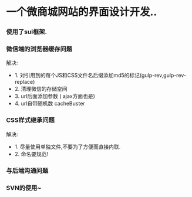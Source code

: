 # 一个微商城网站的界面设计开发..

### 使用了sui框架.

### 微信端的浏览器缓存问题

解决: 
<ul>
<li>1. 对引用到的每个JS和CSS文件名后缀添加md5的标记(gulp-rev,gulp-rev-replace)</li>
<li>2. 清理微信的存储空间</li>      
<li>3. url后面添加参数 ( ajax方面也是)</li>      
<li>4. url自带随机数 cacheBuster</li>      
</ul>

### CSS样式继承问题

解决: 	
<ul>
<li>1. 尽量使用单独文件,不要为了方便而直接内联.</li>
<li>2. 命名要规范!</li> 
</ul>	

### 与后端沟通问题
### SVN的使用~